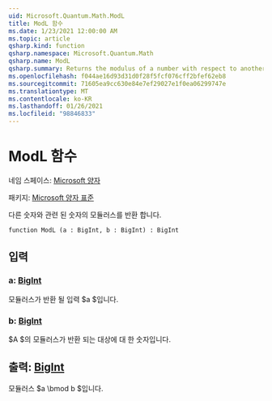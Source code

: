 ```yaml
---
uid: Microsoft.Quantum.Math.ModL
title: ModL 함수
ms.date: 1/23/2021 12:00:00 AM
ms.topic: article
qsharp.kind: function
qsharp.namespace: Microsoft.Quantum.Math
qsharp.name: ModL
qsharp.summary: Returns the modulus of a number with respect to another number.
ms.openlocfilehash: f044ae16d93d31d0f28f5fcf076cff2bfef62eb8
ms.sourcegitcommit: 71605ea9cc630e84e7ef29027e1f0ea06299747e
ms.translationtype: MT
ms.contentlocale: ko-KR
ms.lasthandoff: 01/26/2021
ms.locfileid: "98846833"
---
```

# <a name="modl-function"></a>ModL 함수

네임 스페이스: [Microsoft 양자](xref:Microsoft.Quantum.Math)

패키지: [Microsoft 양자 표준](https://nuget.org/packages/Microsoft.Quantum.Standard)


다른 숫자와 관련 된 숫자의 모듈러스를 반환 합니다.

```qsharp
function ModL (a : BigInt, b : BigInt) : BigInt
```


## <a name="input"></a>입력

### <a name="a--bigint"></a>a: [BigInt](xref:microsoft.quantum.lang-ref.bigint)

모듈러스가 반환 될 입력 $a $입니다.


### <a name="b--bigint"></a>b: [BigInt](xref:microsoft.quantum.lang-ref.bigint)

$A $의 모듈러스가 반환 되는 대상에 대 한 숫자입니다.



## <a name="output--bigint"></a>출력: [BigInt](xref:microsoft.quantum.lang-ref.bigint)

모듈러스 $a \bmod b $입니다.